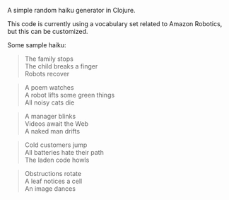 A simple random haiku generator in Clojure.

This code is currently using a vocabulary set related to Amazon Robotics,
but this can be customized.

Some sample haiku:

>The family stops  
>The child breaks a finger  
>Robots recover


>A poem watches  
>A robot lifts some green things  
>All noisy cats die


>A manager blinks  
>Videos await the Web  
>A naked man drifts


>Cold customers jump  
>All batteries hate their path  
>The laden code howls


>Obstructions rotate  
>A leaf notices a cell  
>An image dances


